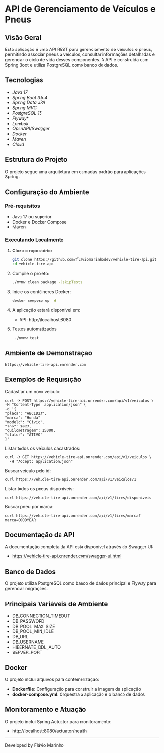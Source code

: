 # API de Gerenciamento de Veículos e Pneus

## Visão Geral

Esta aplicação é uma API REST para gerenciamento de veículos e pneus, permitindo associar pneus a veículos, consultar informações detalhadas e gerenciar o ciclo de vida desses componentes. A API é construída com Spring Boot e utiliza PostgreSQL como banco de dados.

## Tecnologias

- *Java 17*
- *Spring Boot 3.5.4*
- *Spring Data JPA*
- *Spring MVC*
- *PostgreSQL 15*
- *Flyway**
- *Lombok*
- *OpenAPI/Swagger*
- *Docker*
- *Maven*
- *Cloud*

## Estrutura do Projeto

O projeto segue uma arquitetura em camadas padrão para aplicações Spring.

## Configuração do Ambiente

### Pré-requisitos

- Java 17 ou superior
- Docker e Docker Compose
- Maven

### Executando Localmente

1. Clone o repositório:
   ```bash
   git clone https://github.com/flaviomarinhodev/vehicle-tire-api.git
   cd vehicle-tire-api
   ```

2. Compile o projeto:
   ```bash
   ./mvnw clean package -DskipTests
   ```

3. Inicie os contêineres Docker:
   ```bash
   docker-compose up -d
   ```

4. A aplicação estará disponível em:
    - API: http://localhost:8080

5. Testes automatizados
   ```bash
    ./mvnw test
   ```
   
## Ambiente de Demonstração
   ```
   https://vehicle-tire-api.onrender.com
   ```

## Exemplos de Requisição

Cadastrar um novo veículo:
   ```
curl -X POST https://vehicle-tire-api.onrender.com/api/v1/veiculos \
-H "Content-Type: application/json" \
-d '{
"placa": "ABC1D23",
"marca": "Honda",
"modelo": "Civic",
"ano": 2023,
"quilometragem": 15000,
"status": "ATIVO"
}'
```
Listar todos os veículos cadastrados:
```
curl -X GET https://vehicle-tire-api.onrender.com/api/v1/veiculos \
  -H "Accept: application/json"
```
Buscar veículo pelo id:
```
curl https://vehicle-tire-api.onrender.com/api/v1/veiculos/1
```
Listar todos os pneus disponíveis:
```
curl https://vehicle-tire-api.onrender.com/api/v1/tires/disponiveis
```
Buscar pneu por marca:
```
curl https://vehicle-tire-api.onrender.com/api/v1/tires/marca?marca=GOODYEAR
```

## Documentação da API

A documentação completa da API está disponível através do Swagger UI:
- https://vehicle-tire-api.onrender.com/swagger-ui.html


## Banco de Dados

O projeto utiliza PostgreSQL como banco de dados principal e Flyway para gerenciar migrações.

## Principais Variáveis de Ambiente
- DB_CONNECTION_TIMEOUT
- DB_PASSWORD
- DB_POOL_MAX_SIZE
- DB_POOL_MIN_IDLE
- DB_URL
- DB_USERNAME
- HIBERNATE_DDL_AUTO
- SERVER_PORT

## Docker

O projeto inclui arquivos para conteinerização:

- **Dockerfile**: Configuração para construir a imagem da aplicação
- **docker-compose.yml**: Orquestra a aplicação e o banco de dados


## Monitoramento e Atuação

O projeto inclui Spring Actuator para monitoramento:
- http://localhost:8080/actuator/health


---

Developed by Flávio Marinho 
